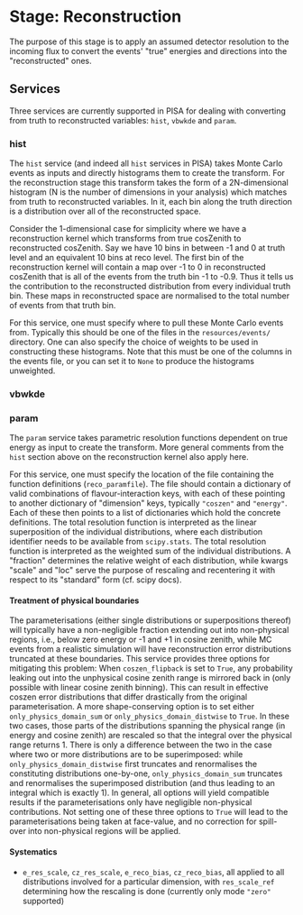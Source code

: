 # Stage: Reconstruction

The purpose of this stage is to apply an assumed detector resolution to the incoming flux to convert the events' "true" energies and directions into the "reconstructed" ones.

## Services

Three services are currently supported in PISA for dealing with converting from truth to reconstructed variables: `hist`, `vbwkde` and `param`.

### hist

The `hist` service (and indeed all `hist` services in PISA) takes Monte Carlo events as inputs and directly histograms them to create the transform.
For the reconstruction stage this transform takes the form of a 2N-dimensional histogram (N is the number of dimensions in your analysis) which matches from truth to reconstructed variables.
In it, each bin along the truth direction is a distribution over all of the reconstructed space.

Consider the 1-dimensional case for simplicity where we have a reconstruction kernel which transforms from true cosZenith to reconstructed cosZenith.
Say we have 10 bins in between -1 and 0 at truth level and an equivalent 10 bins at reco level.
The first bin of the reconstruction kernel will contain a map over -1 to 0 in reconstructed cosZenith that is all of the events from the truth bin -1 to -0.9.
Thus it tells us the contribution to the reconstructed distribution from every individual truth bin.
These maps in reconstructed space are normalised to the total number of events from that truth bin.

For this service, one must specify where to pull these Monte Carlo events from.
Typically this should be one of the files in the `resources/events/` directory.
One can also specify the choice of weights to be used in constructing these histograms.
Note that this must be one of the columns in the events file, or you can set it to `None` to produce the histograms unweighted.

### vbwkde


### param

The `param` service takes parametric resolution functions dependent on true energy as input to create the transform. More general comments from the `hist` section above on the reconstruction kernel also apply here.

For this service, one must specify the location of the file containing the function definitions (`reco_paramfile`). The file should contain a dictionary of valid combinations of flavour-interaction keys, with each of these pointing to another dictionary of "dimension" keys, typically `"coszen"` and `"energy"`. Each of these then points to a list of dictionaries which hold the concrete definitions. The total resolution function is interpreted as the linear superposition of the individual distributions, where each distribution identifier needs to be available from `scipy.stats`. The total resolution function is interpreted as the weighted sum of the individual distributions. A "fraction" determines the relative weight of each distribution, while kwargs "scale" and "loc" serve the purpose of rescaling and recentering it with respect to its "standard" form (cf. scipy docs).

#### Treatment of physical boundaries

The parameterisations (either single distributions or superpositions thereof) will typically have a non-negligible fraction extending out into non-physical regions, i.e., below zero energy or -1 and +1 in cosine zenith, while MC events from a realistic simulation will have reconstruction error distributions truncated at these boundaries. This service provides three options for mitigating this problem:
When `coszen_flipback` is set to `True`, any probability leaking out into the unphysical cosine zenith range is mirrored back in (only possible with linear cosine zenith binning). This can result in effective coszen error distributions that differ drastically from the original parameterisation. A more shape-conserving option is to set either `only_physics_domain_sum` or `only_physics_domain_distwise` to `True`. In these two cases, those parts of the distributions spanning the physical range (in energy and cosine zenith) are rescaled so that the integral over the physical range returns 1. There is only a difference between the two in the case where two or more distributions are to be superimposed: while `only_physics_domain_distwise` first truncates and renormalises the constituting distributions one-by-one, `only_physics_domain_sum` truncates and renormalises the superimposed distribution (and thus leading to an integral which is exactly 1). In general, all options will yield compatible results if the parameterisations only have negligible non-physical contributions. Not setting one of these three options to `True` will lead to the parameterisations being taken at face-value, and no correction for spill-over into non-physical regions will be applied.

#### Systematics
* `e_res_scale`, `cz_res_scale`, `e_reco_bias`, `cz_reco_bias`, all applied to all distributions involved for a particular dimension, with `res_scale_ref` determining how the rescaling is done (currently only mode `"zero"` supported)
